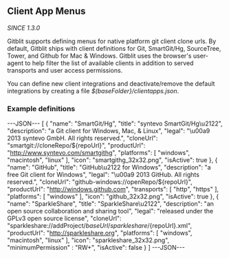 ## Client App Menus

*SINCE 1.3.0*

Gitblit supports defining menus for native platform git client clone urls.  By default, Gitblit ships with client definitions for Git, SmartGit/Hg, SourceTree, Tower, and Github for Mac & Windows.  Gitblit uses the browser's user-agent to help filter the list of available clients in addition to served transports and user access permissions.

You can define new client integrations and deactivate/remove the default integrations by creating a file *$(baseFolder}/clientapps.json*.

### Example definitions
---JSON---
[
    {
        "name": "SmartGit/Hg",
        "title": "syntevo SmartGit/Hg\u2122",
        "description": "a Git client for Windows, Mac, & Linux",
        "legal": "\u00a9 2013 syntevo GmbH. All rights reserved.",
        "cloneUrl": "smartgit://cloneRepo/${repoUrl}",
        "productUrl": "http://www.syntevo.com/smartgithg",
        "platforms": [ "windows", "macintosh", "linux" ],
        "icon": "smartgithg_32x32.png",
        "isActive": true
    },
    {
        "name": "GitHub",
        "title": "GitHub\u2122 for Windows",
        "description": "a free Git client for Windows",
        "legal": "\u00a9 2013 GitHub. All rights reserved.",
        "cloneUrl": "github-windows://openRepo/${repoUrl}",
        "productUrl": "http://windows.github.com",
        "transports": [ "http", "https" ],
        "platforms": [ "windows" ],
        "icon": "github_32x32.png",
        "isActive": true
    },
    {
        "name": "SparkleShare",
        "title": "SparkleShare\u2122",
        "description": "an open source collaboration and sharing tool",
        "legal": "released under the GPLv3 open source license",
        "cloneUrl": "sparkleshare://addProject/${baseUrl}/sparkleshare/${repoUrl}.xml",
        "productUrl": "http://sparkleshare.org",
        "platforms": [ "windows", "macintosh", "linux" ],
        "icon": "sparkleshare_32x32.png",
        "minimumPermission" : "RW+",
        "isActive": false
    }
]
---JSON---